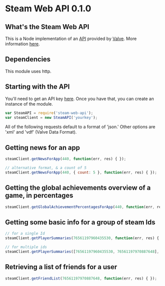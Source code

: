 Steam Web API 0.1.0
============

## What's the Steam Web API

This is a Node implementation of an [API](https://developer.valvesoftware.com/wiki/Steam_Web_API) provided by [Valve](http://www.valvesoftware.com/). More information [here](http://steamcommunity.com/dev).

## Dependencies

This module uses http.

## Starting with the API

You'll need to get an API key [here](http://steamcommunity.com/dev/registerkey). Once you have that, you can create an instance of the module.

```javascript
var SteamAPI = require('steam-web-api');
var steamClient = new SteamAPI('yourkey');
```

All of the following requests default to a format of 'json.' Other options are 'xml' and 'vdf' (Valve Data Format).

## Getting news for an app

```javascript
steamClient.getNewsForApp(440, function(err, res) { });

// alternative format, & a count of 5
steamClient.getNewsForApp(440, { count: 5 }, function(err, res) { });
```

## Getting the global achievements overview of a game, in percentages

```javascript
steamClient.getGlobalAchievementPercentagesForApp(440, function(err, res) { });
```

## Getting some basic info for a group of steam Ids

```javascript
// for a single Id
steamClient.getPlayerSummaries(76561197960435530, function(err, res) { });

// for multiple ids
steamClient.getPlayerSummaries([76561197960435530, 76561197970887648], function(err, res) { });
```

## Retrieving a list of friends for a user

```javascript
steamClient.getFriendList(76561197970887648, function(err, res) { });
```